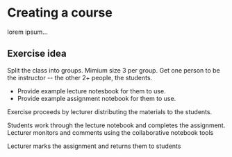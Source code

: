 # Creating a course

lorem ipsum...

## Exercise idea

Split the class into groups. Mimium size 3 per group.
Get one person to be the instructor -- the other 2+ people, the students.

* Provide example lecture notesbook for them to use.
* Provide example assignment notebook for them to use.

Exercise proceeds by lecturer distributing the materials to the students.

Students work through the lecture notebook and completes the assignment.
Lecturer monitors and comments using the collaborative notebook tools

Lecturer marks the assignment and returns them to students
